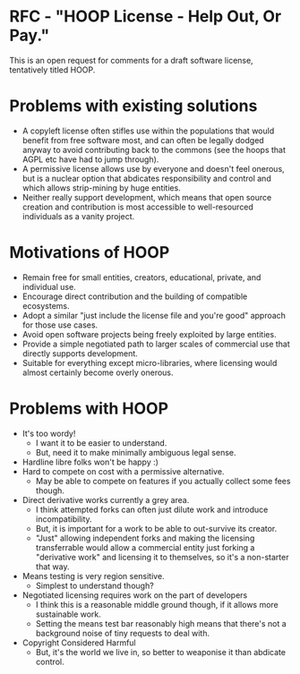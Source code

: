# RFC - "HOOP License - Help Out, Or Pay."

This is an open request for comments for a draft software license, tentatively titled HOOP.

# Problems with existing solutions

- A copyleft license often stifles use within the populations that would benefit from free software most, and can often be legally dodged anyway to avoid contributing back to the commons (see the hoops that AGPL etc have had to jump through).
- A permissive license allows use by everyone and doesn't feel onerous, but is a nuclear option that abdicates responsibility and control and which allows strip-mining by huge entities.
- Neither really support development, which means that open source creation and contribution is most accessible to well-resourced individuals as a vanity project.

# Motivations of HOOP

- Remain free for small entities, creators, educational, private, and individual use.
- Encourage direct contribution and the building of compatible ecosystems.
- Adopt a similar "just include the license file and you're good" approach for those use cases.
- Avoid open software projects being freely exploited by large entities.
- Provide a simple negotiated path to larger scales of commercial use that directly supports development.
- Suitable for everything except micro-libraries, where licensing would almost certainly become overly onerous.

# Problems with HOOP

- It's too wordy!
	- I want it to be easier to understand.
	- But, need it to make minimally ambiguous legal sense.
- Hardline libre folks won't be happy :)
- Hard to compete on cost with a permissive alternative.
	- May be able to compete on features if you actually collect some fees though.
- Direct derivative works currently a grey area.
	- I think attempted forks can often just dilute work and introduce incompatibility.
	- But, it is important for a work to be able to out-survive its creator.
	- "Just" allowing independent forks and making the licensing transferrable would allow a commercial entity just forking a "derivative work" and licensing it to themselves, so it's a non-starter that way.
- Means testing is very region sensitive.
	- Simplest to understand though?
- Negotiated licensing requires work on the part of developers
	- I think this is a reasonable middle ground though, if it allows more sustainable work.
	- Setting the means test bar reasonably high means that there's not a background noise of tiny requests to deal with.
- Copyright Considered Harmful
	- But, it's the world we live in, so better to weaponise it than abdicate control.

